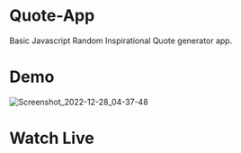 # Quote-App
Basic Javascript Random Inspirational Quote generator app. 

# Demo
![Screenshot_2022-12-28_04-37-48](https://user-images.githubusercontent.com/116769878/209735205-42959523-6d14-4638-97f0-1fe9bf3f34fa.png)

# Watch Live
